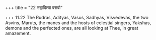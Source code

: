 +++
title = "22 रुद्रादित्या वसवो"

+++
11.22 The Rudras, Adityas, Vasus, Sadhyas, Visvedevas, the two Asvins,
Maruts, the manes and the hosts of celestial singers, Yakshas, demons
and the perfected ones, are all looking at Thee, in great amazement.
